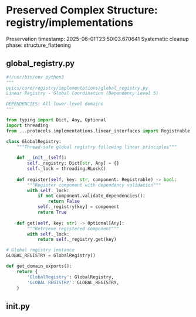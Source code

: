 # Preserved Complex Structure: registry/implementations

Preservation timestamp: 2025-06-01T23:50:03.670641
Systematic cleanup phase: structure_flattening

## global_registry.py
```python
#!/usr/bin/env python3
"""
pyics/core/registry/implementations/global_registry.py
Linear Registry - Global Coordination (Dependency Level 5)

DEPENDENCIES: All lower-level domains
"""

from typing import Dict, Any, Optional
import threading
from ...protocols.implementations.linear_interfaces import Registrable

class GlobalRegistry:
    """Thread-safe global registry following linear principles"""
    
    def __init__(self):
        self._registry: Dict[str, Any] = {}
        self._lock = threading.RLock()
    
    def register(self, key: str, component: Registrable) -> bool:
        """Register component with dependency validation"""
        with self._lock:
            if not component.validate_dependencies():
                return False
            self._registry[key] = component
            return True
    
    def get(self, key: str) -> Optional[Any]:
        """Retrieve registered component"""
        with self._lock:
            return self._registry.get(key)

# Global registry instance
GLOBAL_REGISTRY = GlobalRegistry()

def get_domain_exports():
    return {
        'GlobalRegistry': GlobalRegistry,
        'GLOBAL_REGISTRY': GLOBAL_REGISTRY,
    }

```

## __init__.py
```python

```

